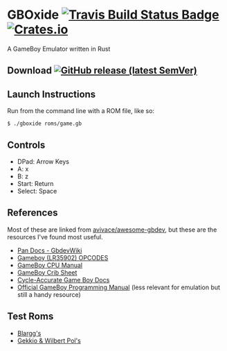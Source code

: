 # GBOxide [![Travis Build Status Badge](https://travis-ci.com/StarlitGhost/GBOxide.svg?branch=master)](https://travis-ci.com/StarlitGhost/GBOxide) [![Crates.io](https://img.shields.io/crates/v/gboxide)](https://crates.io/crates/gboxide)
A GameBoy Emulator written in Rust

## Download [![GitHub release (latest SemVer)](https://img.shields.io/github/v/release/StarlitGhost/GBOxide)](https://github.com/StarlitGhost/GBOxide/releases/latest)

## Launch Instructions
Run from the command line with a ROM file, like so:

`$ ./gboxide roms/game.gb`

## Controls
* DPad: Arrow Keys
* A: x
* B: z
* Start: Return
* Select: Space

## References

Most of these are linked from [avivace/awesome-gbdev](https://github.com/avivace/awesome-gbdev#documentation), but these are the resources I've found most useful.

- [Pan Docs - GbdevWiki](http://gbdev.gg8.se/wiki/articles/Pan_Docs)
- [Gameboy (LR35902) OPCODES](http://www.pastraiser.com/cpu/gameboy/gameboy_opcodes.html)
- [GameBoy CPU Manual](http://marc.rawer.de/Gameboy/Docs/GBCPUman.pdf)
- [GameBoy Crib Sheet](http://gbdev.gg8.se/files/docs/GBCribSheet000129.pdf)
- [Cycle-Accurate Game Boy Docs](https://github.com/AntonioND/giibiiadvance/blob/master/docs/TCAGBD.pdf)
- [Official GameBoy Programming Manual](https://archive.org/download/GameBoyProgManVer1.1/GameBoyProgManVer1.1.pdf) (less relevant for emulation but still a handy resource)

## Test Roms

- [Blargg's](http://gbdev.gg8.se/files/roms/blargg-gb-tests/)
- [Gekkio & Wilbert Pol's](https://gekkio.fi/files/mooneye-gb/latest/tests/)

